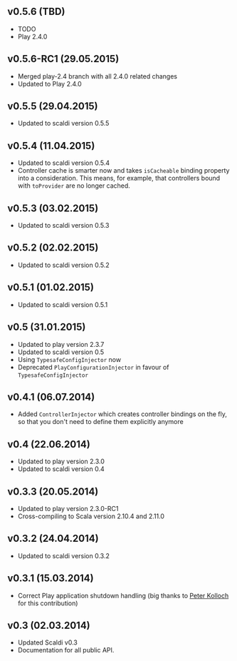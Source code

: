 ## v0.5.6 (TBD)

* TODO
* Play 2.4.0

## v0.5.6-RC1 (29.05.2015)

* Merged play-2.4 branch with all 2.4.0 related changes
* Updated to Play 2.4.0

## v0.5.5 (29.04.2015)

* Updated to scaldi version 0.5.5

## v0.5.4 (11.04.2015)

* Updated to scaldi version 0.5.4
* Controller cache is smarter now and takes `isCacheable` binding property into a consideration. This means, for example, that
  controllers bound with `toProvider` are no longer cached.

## v0.5.3 (03.02.2015)

* Updated to scaldi version 0.5.3

## v0.5.2 (02.02.2015)

* Updated to scaldi version 0.5.2

## v0.5.1 (01.02.2015)

* Updated to scaldi version 0.5.1

## v0.5 (31.01.2015)

* Updated to play version 2.3.7
* Updated to scaldi version 0.5
* Using `TypesafeConfigInjector` now
* Deprecated `PlayConfigurationInjector` in favour of `TypesafeConfigInjector`

## v0.4.1 (06.07.2014)

* Added `ControllerInjector` which creates controller bindings on the fly, so that you don't need to define them explicitly anymore

## v0.4 (22.06.2014)

* Updated to play version 2.3.0
* Updated to scaldi version 0.4

## v0.3.3 (20.05.2014)

* Updated to play version 2.3.0-RC1
* Cross-compiling to Scala version 2.10.4 and 2.11.0

## v0.3.2 (24.04.2014)

* Updated to scaldi version 0.3.2

## v0.3.1 (15.03.2014)

* Correct Play application shutdown handling (big thanks to [Peter Kolloch](https://github.com/kolloch) for this contribution)

## v0.3 (02.03.2014)

* Updated Scaldi v0.3
* Documentation for all public API.
